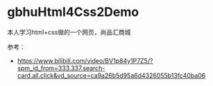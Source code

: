 # gbhuHtml4Css2Demo
本人学习html+css做的一个网页，尚品汇商城

参考：
- https://www.bilibili.com/video/BV1p84y1P7Z5/?spm_id_from=333.337.search-card.all.click&vd_source=ca9a26b5d95a6d4326055b13fc40ba06
